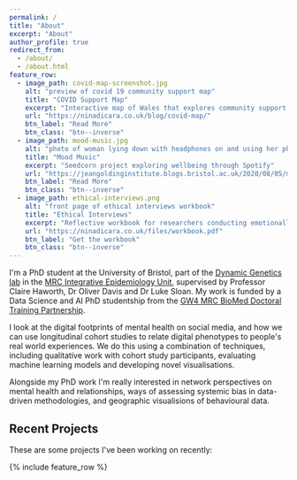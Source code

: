 ```yaml
---
permalink: /
title: "About"
excerpt: "About"
author_profile: true
redirect_from: 
  - /about/
  - /about.html
feature_row:
  - image_path: covid-map-screenshot.jpg
    alt: "preview of covid 19 community support map"
    title: "COVID Support Map"
    excerpt: "Interactive map of Wales that explores community support and vulnerability"
    url: "https://ninadicara.co.uk/blog/covid-map/"
    btn_label: "Read More"
    btn_class: "btn--inverse"
  - image_path: mood-music.jpg
    alt: "photo of woman lying down with headphones on and using her phone"
    title: "Mood Music"
    excerpt: "Seedcorn project exploring wellbeing through Spotify"
    url: "https://jeangoldinginstitute.blogs.bristol.ac.uk/2020/08/05/mood-music-inferring-wellbeing-from-spotify/"
    btn_label: "Read More"
    btn_class: "btn--inverse"
  - image_path: ethical-interviews.png
    alt: "front page of ethical interviews workbook"
    title: "Ethical Interviews"
    excerpt: "Reflective workbook for researchers conducting emotionally challenging interviews"
    url: "https://ninadicara.co.uk/files/workbook.pdf"
    btn_label: "Get the workbook"
    btn_class: "btn--inverse"
---
```


I'm a PhD student at the University of Bristol, part of the [Dynamic Genetics lab](https://dynamicgenetics.org/) in the [MRC Integrative Epidemiology Unit](http://www.bristol.ac.uk/integrative-epidemiology/), supervised by Professor Claire Haworth, Dr Oliver Davis and Dr Luke Sloan. My work is funded by a Data Science and AI PhD studentship from the [GW4 MRC BioMed Doctoral Training Partnership](https://www.gw4biomed.ac.uk/).

I look at the digital footprints of mental health on social media, and how we can use longitudinal cohort studies to relate digital phenotypes to people's real world experiences.  We do this using a combination of techniques, including qualitative work with cohort study participants, evaluating machine learning models and developing novel visualisations.  

Alongside my PhD work I'm really interested in network perspectives on mental health and relationships, ways of assessing systemic bias in data-driven methodologies, and geographic visualisions of behavioural data.  

## Recent Projects
These are some projects I've been working on recently: 

{% include feature_row %}
